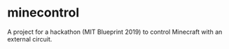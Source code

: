 # minecontrol
A project for a hackathon (MIT Blueprint 2019) to control Minecraft with an external circuit.
